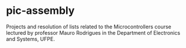 # pic-assembly
Projects and resolution of lists related to the Microcontrollers course lectured by professor Mauro Rodrigues in the Department of Electronics and Systems, UFPE.
